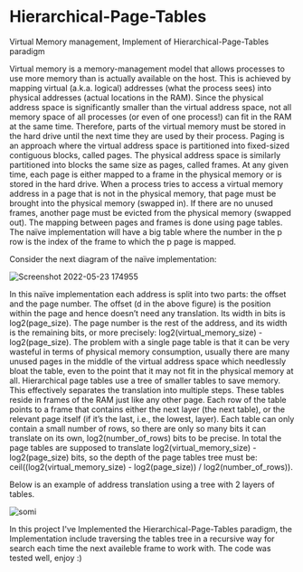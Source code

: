 # Hierarchical-Page-Tables
Virtual Memory management, Implement of Hierarchical-Page-Tables paradigm

Virtual memory is a memory-management model that allows processes to use more memory than is actually available on the host.
This is achieved by mapping virtual (a.k.a. logical) addresses (what the process sees) into physical addresses (actual locations in the RAM).
Since the physical address space is significantly smaller than the virtual address space, not all memory space of all processes (or even of one process!) can fit in the RAM at the same time. 
Therefore, parts of the virtual memory must be stored in the hard drive until the next time they are used by their process.
Paging is an approach where the virtual address space is partitioned into fixed-sized contiguous blocks, called pages. The physical address space is similarly partitioned into blocks the same size as pages, called frames.
At any given time, each page is either mapped to a frame in the physical memory or is stored in the hard drive. When a process tries to access a virtual memory address in a page that is not in the physical memory, that page must be brought into the physical memory (swapped in). If there are no unused frames, another page must be evicted from the physical memory (swapped out).
The mapping between pages and frames is done using page tables.
The naïve implementation will have a big table where the number in the p row is the index of the frame to which the p page is mapped. 

Consider the next diagram of the naïve implementation: 

![Screenshot 2022-05-23 174955](https://user-images.githubusercontent.com/64755588/169846535-2b99aaa9-3fd6-43e0-9122-e803234d05a5.png)



In this naïve implementation each address is split into two parts: the offset and the page number. 
The offset (d in the above figure) is the position within the page and hence doesn’t need any translation. Its width in bits is log2(page_size).
The page number is the rest of the address, and its width is the remaining bits, or more precisely: 
log2(virtual_memory_size) - log2(page_size).
The problem with a single page table is that it can be very wasteful in terms of physical memory consumption, usually there are many unused pages in the middle of the virtual address space which needlessly bloat the table, even to the point that it may not fit in the physical memory at all.
Hierarchical page tables use a tree of smaller tables to save memory. 
This effectively separates the translation into multiple steps. These tables reside in frames of the RAM just like any other page.
Each row of the table points to a frame that contains either the next layer (the next table), or the relevant page itself (if it’s the last, i.e., the lowest, layer).
Each table can only contain a small number of rows, so there are only so many bits it can translate on its own, log2(number_of_rows) bits to be precise.
In total the page tables are supposed to translate log2(virtual_memory_size) - log2(page_size) bits, so the depth of the page tables tree must be: ceil((log2(virtual_memory_size) - log2(page_size)) / log2(number_of_rows)). 

Below is an example of address translation using a tree with 2 layers of tables.

![somi](https://user-images.githubusercontent.com/64755588/169846845-d56fe7bf-9e2f-4d0d-b794-05bf6c8c1c32.png)


In this project I've Implemented the Hierarchical-Page-Tables paradigm, the Implementation include traversing the 
tables tree in a recursive way for search each time the next availeble frame to work with. 
The code was tested well, enjoy :)



